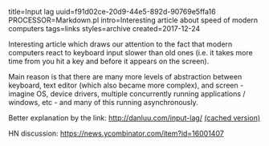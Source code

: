 title=Input lag
uuid=f91d02ce-20d9-44e5-892d-90769e5ffa16
PROCESSOR=Markdown.pl
intro=Interesting article about speed of modern computers
tags=links
styles=archive
created=2017-12-24

Interesting article which draws our attention to the fact that modern computers react to keyboard input slower than old ones
(i.e. it takes more time from you hit a key and before it appears on the screen).

Main reason is that there are many more levels of abstraction between keyboard, text editor (which also became more complex), and screen - imagine OS, device drivers, multiple concurrently running applications / windows, etc - and many of this running asynchronously.

Better explanation by the link: <http://danluu.com/input-lag/> [(cached version)](http://archive.is/NqxtP)

HN discussion: <https://news.ycombinator.com/item?id=16001407>
